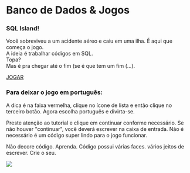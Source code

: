 # Banco de Dados & Jogos

### SQL Island!
Você sobreviveu a um acidente aéreo e caiu em uma ilha. É aqui que começa o jogo. <br>
A ideia é trabalhar códigos em SQL. <br>
Topa?<br>
Mas é pra chegar até o fim (se é que tem um fim (...).<br>

<a href="https://sql-island.informatik.uni-kl.de/"> JOGAR </a>

### Para deixar o jogo em português: 

A dica é na faixa vermelha, clique no ícone de lista e então clique no terceiro botão. Agora escolha português e divirta-se. 

Preste atenção ao tutorial e clique em continuar conforme necessário. Se não houver "continuar", você deverá escrever na caixa de entrada. 
Não é necessário é um código super lindo para o jogo funcionar. 

Não decore código. Aprenda. 
Código possui várias faces. vários jeitos de escrever. 
Crie o seu. 

<img src = "https://lh3.googleusercontent.com/vLoAwjknYyp0ReKyoeRWFF8AhCyYQEKuzUOISnmNOKQ-Ggh2tchLJsOlHT1h6mgjuXgJMHpJVSjN_wUoIRNToluYiaSlcQmAgPViShIjrsek1juNL9JBAJW4ISYxDjnIR69yXZCWrWXRLtRPm7ohHgq1pHthd6XTORg7ZJXjaU9_cOvzBOEG9UDIkkYVuwgIrQkBq5985Gk5TWG1KqBQk9cjjZljnY0zjE-tQ3xfVeuw_KKGVwINwnFvXZrXhpbgVffOZA3ddW-o3Fyh6fEjYRG4aPFJwO90wDWWFrcMojVlWteTF_EEW9hIKekiI8Q72d1j9VJK0L3QYOsCD4wiHNQ8r2iwquUH6jqjyrIaq3FJ7I5Q-ZP78kNMGZYlZ_rL7KEprC-uvZA-Xvmf7XW4E8BYpSPtRs5HAXgU4MQPvHf2xxu_Ht6gdTuCvXxuzTfoIDXEIMWVWGPhMcTesiWA5SH-zSFkGtiqBc_7E6gICiw4pcNTTHPSsYxzryDffHE9vKoeLhFEthV5Fg3YAVpRoGQ-0pF-lT010qYVaFL3wVRAKaDHSfYrn48cwnN_yyeP_KH2Tf2cEHypaYtPEv2b3m2PbmbTgmKM2IcUIqx5r6bY1oufPJrZqFOiuPUCw50EQ6ZnLTgehGUiaV_j-RI80K1daOvAjkaQi5lwa8Hf3rQyXAjBbJPA-3LpyXBIB_JmWVK5U1nHcraRu_3eyBvvUn4VJiZbh8wJXpJ2UeZTplX95A_0bwXDksFTGWers1-ugUQHO_tuYr4iPF0nOmBDRKeH7hftkYkU1sBA_lIfgncSxWpqnHoewomPzYS0SAVQ_VW7ISXbn1cIlb2x-5O6yIVVjzChZ8Pb8mbXkTEPtWMNIcwOeXyHyt1CAevcPycV52mQEbtvf5rIRaj5qBqsOl5gKgRLkaSnRqU-qCUTr0cX=w711-h479-no?authuser=0">
